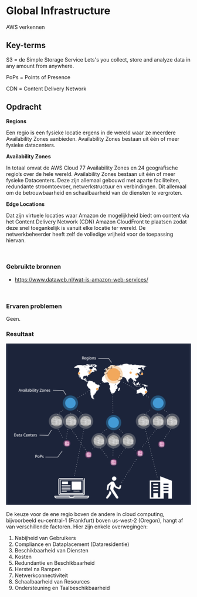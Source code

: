 # Global Infrastructure 
AWS verkennen

## Key-terms
S3 = de Simple Storage Service
Lets's you collect, store and analyze data in any amount from anywhere.

PoPs = Points of Presence 

CDN = Content Delivery Network 
<br>

## Opdracht

<b>Regions</b>

Een regio is een fysieke locatie ergens in de wereld waar ze meerdere Availability Zones aanbieden. Availability Zones bestaan uit één of meer fysieke datacenters.

<b>Availability Zones</b>

In totaal omvat de AWS Cloud 77 Availability Zones en 24 geografische regio’s over de hele wereld.
Availability Zones bestaan uit één of meer fysieke Datacenters. Deze zijn allemaal gebouwd met aparte faciliteiten, redundante stroomtoevoer, netwerkstructuur en verbindingen. Dit allemaal om de betrouwbaarheid en schaalbaarheid van de diensten te vergroten.

<b>Edge Locations</b>

Dat zijn virtuele locaties waar Amazon de mogelijkheid biedt om content via het Content Delivery Network (CDN) Amazon CloudFront te plaatsen zodat deze snel toegankelijk is vanuit elke locatie ter wereld. De netwerkbeheerder heeft zelf de volledige vrijheid voor de toepassing hiervan.

<br>

### Gebruikte bronnen

- https://www.dataweb.nl/wat-is-amazon-web-services/


<br>


### Ervaren problemen
Geen.
<br>

### Resultaat

![Alt text](../00_includes/Regions.png)


De keuze voor de ene regio boven de andere in cloud computing, bijvoorbeeld eu-central-1 (Frankfurt) boven us-west-2 (Oregon), hangt af van verschillende factoren. Hier zijn enkele overwegingen:

1) Nabijheid van Gebruikers
2) Compliance en Dataplacement (Dataresidentie)
3) Beschikbaarheid van Diensten
4) Kosten
5) Redundantie en Beschikbaarheid
6) Herstel na Rampen
7) Netwerkconnectiviteit
8) Schaalbaarheid van Resources
9) Ondersteuning en Taalbeschikbaarheid

